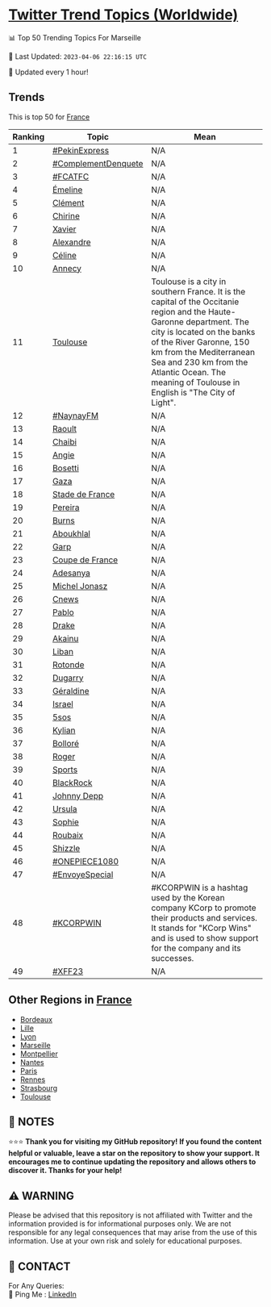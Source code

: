 [Twitter Trend Topics (Worldwide)](https://github.com/ErcinDedeoglu/Twitter-Trend-Topics)
==========


📊 Top 50 Trending Topics For Marseille

📆 Last Updated: `2023-04-06 22:16:15 UTC`

🔧 Updated every 1 hour!


## Trends

This is top 50 for [France](</France>)

| Ranking | Topic | Mean |
| ------- | ------------ | ------------ |
| 1 | [#PekinExpress](http://twitter.com/search?q=%23PekinExpress) | N/A |
| 2 | [#ComplementDenquete](http://twitter.com/search?q=%23ComplementDenquete) | N/A |
| 3 | [#FCATFC](http://twitter.com/search?q=%23FCATFC) | N/A |
| 4 | [Émeline](http://twitter.com/search?q=%c3%89meline) | N/A |
| 5 | [Clément](http://twitter.com/search?q=Cl%c3%a9ment) | N/A |
| 6 | [Chirine](http://twitter.com/search?q=Chirine) | N/A |
| 7 | [Xavier](http://twitter.com/search?q=Xavier) | N/A |
| 8 | [Alexandre](http://twitter.com/search?q=Alexandre) | N/A |
| 9 | [Céline](http://twitter.com/search?q=C%c3%a9line) | N/A |
| 10 | [Annecy](http://twitter.com/search?q=Annecy) | N/A |
| 11 | [Toulouse](http://twitter.com/search?q=Toulouse) | Toulouse is a city in southern France. It is the capital of the Occitanie region and the Haute-Garonne department. The city is located on the banks of the River Garonne, 150 km from the Mediterranean Sea and 230 km from the Atlantic Ocean. The meaning of Toulouse in English is "The City of Light". |
| 12 | [#NaynayFM](http://twitter.com/search?q=%23NaynayFM) | N/A |
| 13 | [Raoult](http://twitter.com/search?q=Raoult) | N/A |
| 14 | [Chaibi](http://twitter.com/search?q=Chaibi) | N/A |
| 15 | [Angie](http://twitter.com/search?q=Angie) | N/A |
| 16 | [Bosetti](http://twitter.com/search?q=Bosetti) | N/A |
| 17 | [Gaza](http://twitter.com/search?q=Gaza) | N/A |
| 18 | [Stade de France](http://twitter.com/search?q=Stade+de+France) | N/A |
| 19 | [Pereira](http://twitter.com/search?q=Pereira) | N/A |
| 20 | [Burns](http://twitter.com/search?q=Burns) | N/A |
| 21 | [Aboukhlal](http://twitter.com/search?q=Aboukhlal) | N/A |
| 22 | [Garp](http://twitter.com/search?q=Garp) | N/A |
| 23 | [Coupe de France](http://twitter.com/search?q=Coupe+de+France) | N/A |
| 24 | [Adesanya](http://twitter.com/search?q=Adesanya) | N/A |
| 25 | [Michel Jonasz](http://twitter.com/search?q=Michel+Jonasz) | N/A |
| 26 | [Cnews](http://twitter.com/search?q=Cnews) | N/A |
| 27 | [Pablo](http://twitter.com/search?q=Pablo) | N/A |
| 28 | [Drake](http://twitter.com/search?q=Drake) | N/A |
| 29 | [Akainu](http://twitter.com/search?q=Akainu) | N/A |
| 30 | [Liban](http://twitter.com/search?q=Liban) | N/A |
| 31 | [Rotonde](http://twitter.com/search?q=Rotonde) | N/A |
| 32 | [Dugarry](http://twitter.com/search?q=Dugarry) | N/A |
| 33 | [Géraldine](http://twitter.com/search?q=G%c3%a9raldine) | N/A |
| 34 | [Israel](http://twitter.com/search?q=Israel) | N/A |
| 35 | [5sos](http://twitter.com/search?q=5sos) | N/A |
| 36 | [Kylian](http://twitter.com/search?q=Kylian) | N/A |
| 37 | [Bolloré](http://twitter.com/search?q=Bollor%c3%a9) | N/A |
| 38 | [Roger](http://twitter.com/search?q=Roger) | N/A |
| 39 | [Sports](http://twitter.com/search?q=Sports) | N/A |
| 40 | [BlackRock](http://twitter.com/search?q=BlackRock) | N/A |
| 41 | [Johnny Depp](http://twitter.com/search?q=Johnny+Depp) | N/A |
| 42 | [Ursula](http://twitter.com/search?q=Ursula) | N/A |
| 43 | [Sophie](http://twitter.com/search?q=Sophie) | N/A |
| 44 | [Roubaix](http://twitter.com/search?q=Roubaix) | N/A |
| 45 | [Shizzle](http://twitter.com/search?q=Shizzle) | N/A |
| 46 | [#ONEPIECE1080](http://twitter.com/search?q=%23ONEPIECE1080) | N/A |
| 47 | [#EnvoyeSpecial](http://twitter.com/search?q=%23EnvoyeSpecial) | N/A |
| 48 | [#KCORPWIN](http://twitter.com/search?q=%23KCORPWIN) | #KCORPWIN is a hashtag used by the Korean company KCorp to promote their products and services. It stands for "KCorp Wins" and is used to show support for the company and its successes. |
| 49 | [#XFF23](http://twitter.com/search?q=%23XFF23) | N/A |



## Other Regions in [France](</France>)

* [Bordeaux](</France/Bordeaux.md>)
* [Lille](</France/Lille.md>)
* [Lyon](</France/Lyon.md>)
* [Marseille](</France/Marseille.md>)
* [Montpellier](</France/Montpellier.md>)
* [Nantes](</France/Nantes.md>)
* [Paris](</France/Paris.md>)
* [Rennes](</France/Rennes.md>)
* [Strasbourg](</France/Strasbourg.md>)
* [Toulouse](</France/Toulouse.md>)



## 📝 NOTES

⭐⭐⭐ **Thank you for visiting my GitHub repository! If you found the content helpful or valuable, leave a star on the repository to show your support. It encourages me to continue updating the repository and allows others to discover it. Thanks for your help!**


## ⚠️ WARNING

Please be advised that this repository is not affiliated with Twitter and the information provided is for informational purposes only. We are not responsible for any legal consequences that may arise from the use of this information. Use at your own risk and solely for educational purposes.


## 📨 CONTACT

 For Any Queries:  
            🏓 Ping Me : [LinkedIn](https://www.linkedin.com/in/ercindedeoglu/)
